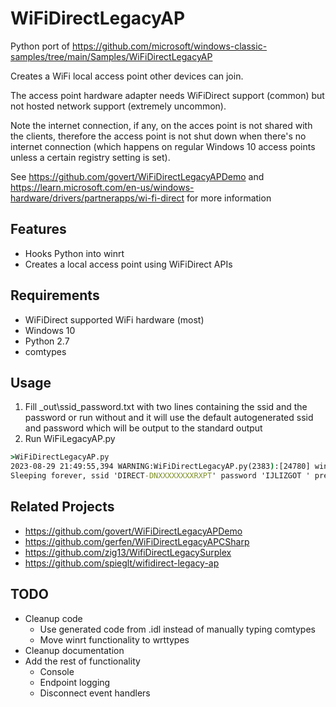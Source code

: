 # WiFiDirectLegacyAP

Python port of https://github.com/microsoft/windows-classic-samples/tree/main/Samples/WiFiDirectLegacyAP

Creates a WiFi local access point other devices can join. 

The access point hardware adapter needs WiFiDirect support (common) but not hosted network support (extremely uncommon).

Note the internet connection, if any, on the acces point is not shared with the clients, therefore the access point is not shut down when there's no internet connection (which happens on regular Windows 10 access points unless a certain registry setting is set).

See https://github.com/govert/WiFiDirectLegacyAPDemo and https://learn.microsoft.com/en-us/windows-hardware/drivers/partnerapps/wi-fi-direct for more information

## Features
- Hooks Python into winrt
- Creates a local access point using WiFiDirect APIs

## Requirements
- WiFiDirect supported WiFi hardware (most)
- Windows 10
- Python 2.7
- comtypes

## Usage

1. Fill _out\ssid_password.txt with two lines containing the ssid and the password or run without and it will use the default autogenerated ssid and password which will be output to the standard output
1. Run WiFiLegacyAP.py
```bat
>WiFiDirectLegacyAP.py
2023-08-29 21:49:55,394 WARNING:WiFiDirectLegacyAP.py(2383):[24780] winrt_wifi: Error reading _out\ssid_password.txt, will use random ssid and password
Sleeping forever, ssid 'DIRECT-DNXXXXXXXXRXPT' password 'IJLIZGOT ' press ctrl+c to finish
```
## Related Projects
- https://github.com/govert/WiFiDirectLegacyAPDemo
- https://github.com/gerfen/WiFiDirectLegacyAPCSharp
- https://github.com/zig13/WifiDirectLegacySurplex
- https://github.com/spieglt/wifidirect-legacy-ap

## TODO
- Cleanup code
    - Use generated code from .idl instead of manually typing comtypes
    - Move winrt functionality to wrttypes
- Cleanup documentation
- Add the rest of functionality 
    - Console
    - Endpoint logging
    - Disconnect event handlers